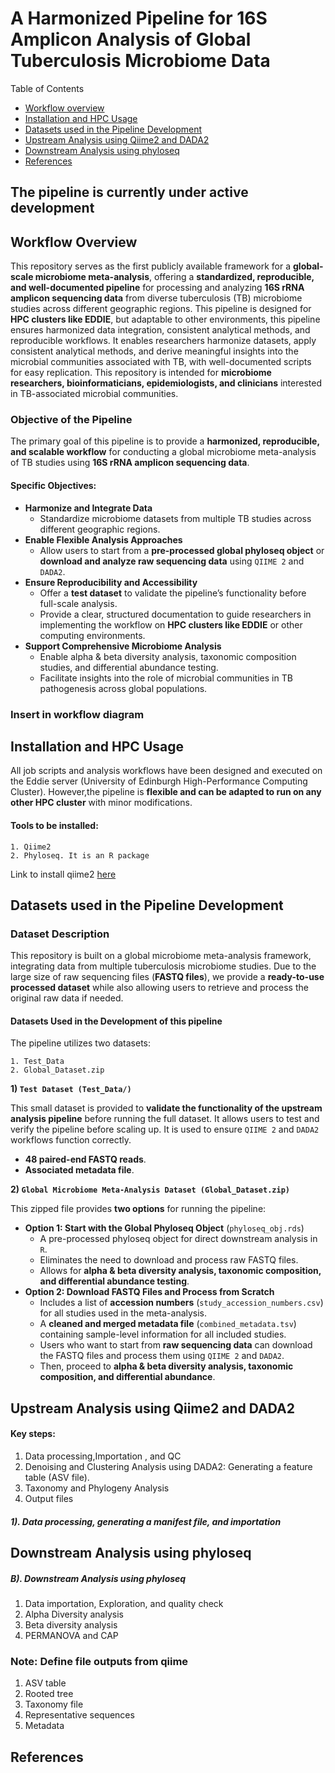 # A Harmonized Pipeline for 16S Amplicon Analysis of Global Tuberculosis Microbiome Data
Table of Contents
* [Workflow overview](#workflow-overview)
* [Installation and HPC Usage](#Installation-and-HPC-Usage)
* [Datasets used in the Pipeline Development](#Datasets-used-in-the-Pipeline-Development)
* [Upstream Analysis using Qiime2 and DADA2](#Upstream-Analysis-using-Qiime2-and-DADA2)
* [Downstream Analysis using phyloseq](#Downstream-Analysis-using-phyloseq)
* [References](#references)
## The pipeline is currently under active development

## Workflow Overview
This repository serves as the first publicly available framework for a **global-scale microbiome meta-analysis**, offering a **standardized, reproducible, and well-documented pipeline** for processing and analyzing **16S rRNA amplicon sequencing data** from diverse tuberculosis (TB) microbiome studies across different geographic regions. This pipeline is designed for **HPC clusters like EDDIE**, but adaptable to other environments, this pipeline ensures harmonized data integration, consistent analytical methods, and reproducible workflows. It enables researchers harmonize datasets, apply consistent analytical methods, and derive meaningful insights into the microbial communities associated with TB, with well-documented scripts for easy replication. This repository is intended for **microbiome researchers, bioinformaticians, epidemiologists, and clinicians** interested in TB-associated microbial communities.

### Objective of the Pipeline
The primary goal of this pipeline is to provide a **harmonized, reproducible, and scalable workflow** for conducting a global microbiome meta-analysis of TB studies using **16S rRNA amplicon sequencing data**.

#### Specific Objectives:
+ **Harmonize and Integrate Data**
  + Standardize microbiome datasets from multiple TB studies across different geographic regions.
+ **Enable Flexible Analysis Approaches**
  + Allow users to start from a **pre-processed global phyloseq object** or **download and analyze raw sequencing data** using `QIIME 2` and `DADA2`.
+ **Ensure Reproducibility and Accessibility**
  + Offer a **test dataset** to validate the pipeline’s functionality before full-scale analysis.
  + Provide a clear, structured documentation to guide researchers in implementing the workflow on **HPC clusters like EDDIE** or other computing environments.
+ **Support Comprehensive Microbiome Analysis**
  + Enable alpha & beta diversity analysis, taxonomic composition studies, and differential abundance testing.
  + Facilitate insights into the role of microbial communities in TB pathogenesis across global populations.

### Insert in workflow diagram

## Installation and HPC Usage
All job scripts and analysis workflows have been designed and executed on the Eddie server (University of Edinburgh High-Performance Computing Cluster). However,the pipeline is **flexible and can be adapted to run on any other HPC cluster** with minor modifications.
#### Tools to be installed:
```
1. Qiime2
2. Phyloseq. It is an R package
```
Link to install qiime2 [here](https://docs.qiime2.org/2024.10/install/)

## Datasets used in the Pipeline Development
### Dataset Description
This repository is built on a global microbiome meta-analysis framework, integrating data from multiple tuberculosis microbiome studies. Due to the large size of raw sequencing files (**FASTQ files**), we provide a **ready-to-use processed dataset** while also allowing users to retrieve and process the original raw data if needed.

#### Datasets Used in the Development of this pipeline
The pipeline utilizes two datasets:
```
1. Test_Data
2. Global_Dataset.zip
```
**1) `Test Dataset (Test_Data/)`**

This small dataset is provided to **validate the functionality of the upstream analysis pipeline** before running the full dataset. It allows users to test and verify the pipeline before scaling up. It is used to ensure `QIIME 2` and `DADA2` workflows function correctly.
+ **48 paired-end FASTQ reads**.
+ **Associated metadata file**.

**2) `Global Microbiome Meta-Analysis Dataset (Global_Dataset.zip)`**

This zipped file provides **two options** for running the pipeline:
+ **Option 1: Start with the Global Phyloseq Object** (`phyloseq_obj.rds`)
  + A pre-processed phyloseq object for direct downstream analysis in `R`.
  + Eliminates the need to download and process raw FASTQ files.
  + Allows for **alpha & beta diversity analysis, taxonomic composition, and differential abundance testing**.
+ **Option 2: Download FASTQ Files and Process from Scratch**
  + Includes a list of **accession numbers** (`study_accession_numbers.csv`) for all studies used in the meta-analysis.
  + A **cleaned and merged metadata file** (`combined_metadata.tsv`) containing sample-level information for all included studies.
  + Users who want to start from **raw sequencing data** can download the FASTQ files and process them using `QIIME 2` and `DADA2`.
  + Then, proceed to **alpha & beta diversity analysis, taxonomic composition, and differential abundance**.
  
## Upstream Analysis using Qiime2 and DADA2

#### Key steps:
1. Data processing,Importation , and QC
2. Denoising and Clustering Analysis using DADA2: Generating a feature table (ASV file).
3. Taxonomy and Phylogeny Analysis
4. Output files
   
##### 1). Data processing, generating a manifest file, and importation

## Downstream Analysis using phyloseq

##### B). Downstream Analysis using phyloseq

1. Data importation, Exploration, and quality check
2. Alpha Diversity analysis
3. Beta diversity analysis
4. PERMANOVA and CAP

### Note: Define file outputs from qiime
1. ASV table
2. Rooted tree
3. Taxonomy file
4. Representative sequences
5. Metadata

## References

